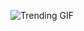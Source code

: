 
<!-- GIF_SECTION -->
![Trending GIF](https://media3.giphy.com/media/v1.Y2lkPThiYjIxNzcyd2U4OWRiMmRqcTU3OGhkeGdmM3RlaXF3M21yajdpY2s4a2U5dGliZCZlcD12MV9naWZzX3NlYXJjaCZjdD1n/YYKoJL28YtscdUTGWA/giphy.gif)
<!-- END_GIF_SECTION -->
